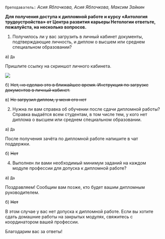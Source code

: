 `Преподаватель:` *Асия Яблочкова, Асия Яблочкова, Максим Зайкин*

**Для получения доступа к дипломной работе и курсу «Антология трудоустройства» от Центра развития карьеры Нетологии ответьте, пожалуйста, на несколько вопросов.**

1. Получилось ли у вас загрузить в личный кабинет документы, подтверждающие личность, и диплом о высшем или среднем специальном образовании?

а) `Да`

Пришлите ссылку на скриншот личного кабинета.

![](https://cdn.discordapp.com/attachments/1280501719586836521/1281214989218091062/image.png?ex=66dae7f1&is=66d99671&hm=c7ac5a88871ab7c90d04d88c5b3054332dc273b1aa310bc4a0dbd3678e5e7866&)

б) ~~Нет, но сделаю это в ближайшее время. Инструкция по загрузке документов в личный кабинет.~~

в) ~~Не загрузил диплом, у меня его нет~~

2. Нужна ли вам справка об обучении после сдачи дипломной работы? Справка выдаётся всем студентам, в том числе тем, у кого нет диплома о высшем или среднем специальном образовании.

а) `Да`

После получения зачёта по дипломной работе напишите в чат поддержки.

б) ~~Нет~~

4. Выполнен ли вами необходимый минимум заданий на каждом модуле профессии для допуска к дипломной работе?

а) `Да`

Поздравляем! Сообщим вам позже, кто будет вашим дипломным руководителем.

б) ~~Нет~~

В этом случае у вас нет допуска к дипломной работе. Если вы хотите сдать домашние работы на закрытых модулях, свяжитесь с координатором вашей профессии.

Благодарим вас за ответы!

